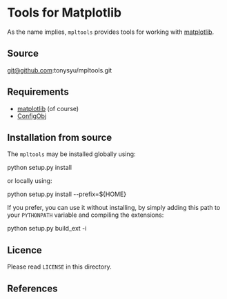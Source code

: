 Tools for Matplotlib
====================

As the name implies, `mpltools` provides tools for working with
[matplotlib][1].

Source
------

git@github.com:tonysyu/mpltools.git


Requirements
------------

* [matplotlib][1] (of course)
* [ConfigObj](http://www.voidspace.org.uk/python/configobj.html)


Installation from source
------------------------

The `mpltools` may be installed globally using:

   python setup.py install

or locally using:

   python setup.py install --prefix=${HOME}

If you prefer, you can use it without installing, by simply adding
this path to your `PYTHONPATH` variable and compiling the extensions:

   python setup.py build_ext -i


Licence
-------

Please read `LICENSE` in this directory.


References
----------

[1]: http://matplotlib.sourceforge.net/

